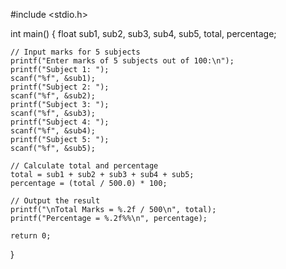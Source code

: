 #include <stdio.h>

int main() {
    float sub1, sub2, sub3, sub4, sub5, total, percentage;

    // Input marks for 5 subjects
    printf("Enter marks of 5 subjects out of 100:\n");
    printf("Subject 1: ");
    scanf("%f", &sub1);
    printf("Subject 2: ");
    scanf("%f", &sub2);
    printf("Subject 3: ");
    scanf("%f", &sub3);
    printf("Subject 4: ");
    scanf("%f", &sub4);
    printf("Subject 5: ");
    scanf("%f", &sub5);

    // Calculate total and percentage
    total = sub1 + sub2 + sub3 + sub4 + sub5;
    percentage = (total / 500.0) * 100;

    // Output the result
    printf("\nTotal Marks = %.2f / 500\n", total);
    printf("Percentage = %.2f%%\n", percentage);

    return 0;
}
